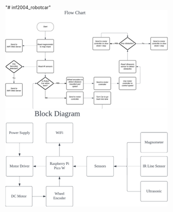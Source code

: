 "# inf2004_robotcar"
![alt text](https://github.com/aloysiustayy/inf2004_robotcar/blob/main/FlowChart.jpeg?raw=true)
![alt text](https://github.com/aloysiustayy/inf2004_robotcar/blob/main/BlockDiagram.jpeg?raw=true)
